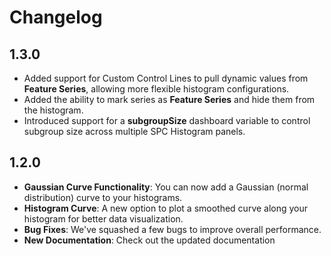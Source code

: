 # Changelog

## 1.3.0
- Added support for Custom Control Lines to pull dynamic values from **Feature Series**, allowing more flexible histogram configurations.
- Added the ability to mark series as **Feature Series** and hide them from the histogram.
- Introduced support for a **subgroupSize** dashboard variable to control subgroup size across multiple SPC Histogram panels.

## 1.2.0
-  **Gaussian Curve Functionality**: You can now add a Gaussian (normal distribution) curve to your histograms.
-  **Histogram Curve**: A new option to plot a smoothed curve along your histogram for better data visualization.
-  **Bug Fixes**: We've squashed a few bugs to improve overall performance.
-  **New Documentation**: Check out the updated documentation





